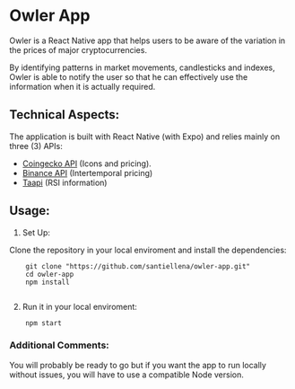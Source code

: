 # Owler App

Owler is a React Native app that helps users to be aware of the variation in the prices of major cryptocurrencies.

By identifying patterns in market movements, candlesticks and indexes, Owler is able to notify the user so that he can effectively use the information when it is actually required.

## Technical Aspects:

The application is built with React Native (with Expo) and relies mainly on three (3) APIs: 
- [Coingecko API](https://www.coingecko.com/en/api/documentation) (Icons and pricing).
- [Binance API](https://data.binance.vision/) (Intertemporal pricing)
- [Taapi](https://taapi.io) (RSI information)

## Usage:

1) Set Up:

 Clone the repository in your local enviroment and install the dependencies:
	
```
	git clone "https://github.com/santiellena/owler-app.git"
	cd owler-app
	npm install
	
``` 
	
2) Run it in your local enviroment:

```
	npm start

```


### Additional Comments:

You will probably be ready to go but if you want the app to run locally without issues, you will have to use a compatible Node version.

